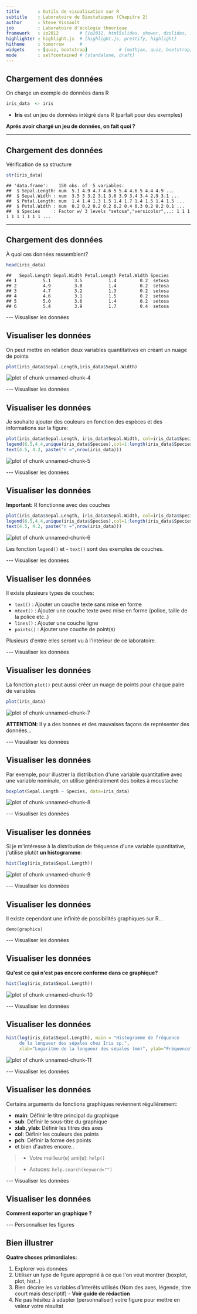 ```yaml
---
title       : Outils de visualisation sur R
subtitle    : Laboratoire de Biostatiques (Chapitre 2)
author      : Steve Vissault
job         : Laboratoire d'écologie théorique
framework   : io2012        # {io2012, html5slides, shower, dzslides, ...}
highlighter : highlight.js  # {highlight.js, prettify, highlight}
hitheme     : tomorrow      # 
widgets     : [quiz, bootstrap]            # {mathjax, quiz, bootstrap}
mode        : selfcontained # {standalone, draft}
---
```


## Chargement des données ##

On charge un exemple de données dans R


```r
iris_data  <- iris
```

- **Iris** est un jeu de données intégré dans R (parfait pour des exemples)

**Aprés avoir chargé un jeu de données, on fait quoi ?**


---
## Chargement des données ##

Vérification de sa structure


```r
str(iris_data)
```

```
## 'data.frame':	150 obs. of  5 variables:
##  $ Sepal.Length: num  5.1 4.9 4.7 4.6 5 5.4 4.6 5 4.4 4.9 ...
##  $ Sepal.Width : num  3.5 3 3.2 3.1 3.6 3.9 3.4 3.4 2.9 3.1 ...
##  $ Petal.Length: num  1.4 1.4 1.3 1.5 1.4 1.7 1.4 1.5 1.4 1.5 ...
##  $ Petal.Width : num  0.2 0.2 0.2 0.2 0.2 0.4 0.3 0.2 0.2 0.1 ...
##  $ Species     : Factor w/ 3 levels "setosa","versicolor",..: 1 1 1 1 1 1 1 1 1 1 ...
```

---
## Chargement des données ##

À quoi ces données ressemblent?


```r
head(iris_data)
```

```
##   Sepal.Length Sepal.Width Petal.Length Petal.Width Species
## 1          5.1         3.5          1.4         0.2  setosa
## 2          4.9         3.0          1.4         0.2  setosa
## 3          4.7         3.2          1.3         0.2  setosa
## 4          4.6         3.1          1.5         0.2  setosa
## 5          5.0         3.6          1.4         0.2  setosa
## 6          5.4         3.9          1.7         0.4  setosa
```

---  Visualiser les données

## Visualiser les données ##

On peut mettre en relation deux variables quantitatives en créant un nuage de points 


```r
plot(iris_data$Sepal.Length,iris_data$Sepal.Width)
```

<img src="assets/fig/unnamed-chunk-4.png" title="plot of chunk unnamed-chunk-4" alt="plot of chunk unnamed-chunk-4" style="display: block; margin: auto;" />

---  Visualiser les données

## Visualiser les données ##

Je souhaite ajouter des couleurs en fonction des espèces et des informations sur la figure:


```r
plot(iris_data$Sepal.Length, iris_data$Sepal.Width, col=iris_data$Species)
legend(6.5,4.4,unique(iris_data$Species),col=1:length(iris_data$Species),pch=1)
text(4.5, 4.2, paste("n =",nrow(iris_data)))
```

<img src="assets/fig/unnamed-chunk-5.png" title="plot of chunk unnamed-chunk-5" alt="plot of chunk unnamed-chunk-5" style="display: block; margin: auto;" />

---  Visualiser les données

## Visualiser les données ##

**Important:** R fonctionne avec des couches 


```r
plot(iris_data$Sepal.Length, iris_data$Sepal.Width, col=iris_data$Species)
legend(6.5,4.4,unique(iris_data$Species),col=1:length(iris_data$Species),pch=1)
text(4.5, 4.2, paste("n =",nrow(iris_data)))
```

<img src="assets/fig/unnamed-chunk-6.png" title="plot of chunk unnamed-chunk-6" alt="plot of chunk unnamed-chunk-6" style="display: block; margin: auto;" />

Les fonction ```legend()``` et - ```text()``` sont des exemples de couches.

---  Visualiser les données

## Visualiser les données ##

Il existe plusieurs types de couches:

- ```text()``` : Ajouter un couche texte sans mise en forme 
- ```mtext()``` : Ajouter une couche texte avec mise en forme (police, taille de la police etc..)
- ```lines()``` : Ajouter une couche ligne 
- ```points()``` : Ajouter une couche de point(s)

Plusieurs d'entre elles seront vu à l'intérieur de ce laboratoire.

---  Visualiser les données

## Visualiser les données ##

La fonction `plot()` peut aussi créer un nuage de points pour chaque paire de variables


```r
plot(iris_data)
```

<img src="assets/fig/unnamed-chunk-7.png" title="plot of chunk unnamed-chunk-7" alt="plot of chunk unnamed-chunk-7" style="display: block; margin: auto;" />

**ATTENTION:** Il y a des bonnes et des mauvaises façons de représenter des données... 

---  Visualiser les données

## Visualiser les données ##

Par exemple, pour illustrer la distribution d'une variable quantitative avec une variable nominale, on utilise généralement des boites à moustache
    

```r
boxplot(Sepal.Length ~ Species, data=iris_data)
```

<img src="assets/fig/unnamed-chunk-8.png" title="plot of chunk unnamed-chunk-8" alt="plot of chunk unnamed-chunk-8" style="display: block; margin: auto;" />

---  Visualiser les données

## Visualiser les données ##

Si je m'intéresse à la distribution de fréquence d'une variable quantitative, j'utilise plutôt **un histogramme**:
    

```r
hist(log(iris_data$Sepal.Length))
```

<img src="assets/fig/unnamed-chunk-9.png" title="plot of chunk unnamed-chunk-9" alt="plot of chunk unnamed-chunk-9" style="display: block; margin: auto;" />

---  Visualiser les données

## Visualiser les données ##

Il existe cependant une infinité de possibilités graphiques sur R...

``` demo(graphics) ```

--- Visualiser les données

## Visualiser les données ##

**Qu'est ce qui n'est pas encore conforme dans ce graphique?**
    

```r
hist(log(iris_data$Sepal.Length))
```

<img src="assets/fig/unnamed-chunk-10.png" title="plot of chunk unnamed-chunk-10" alt="plot of chunk unnamed-chunk-10" style="display: block; margin: auto;" />

--- Visualiser les données

## Visualiser les données ##
    

```r
hist(log(iris_data$Sepal.Length), main = "Histogramme de fréquence 
     de la longueur des sépales chez Iris sp.",
     xlab="Logaritme de la longueur des sépales (mm)", ylab="Fréquence")
```

<img src="assets/fig/unnamed-chunk-11.png" title="plot of chunk unnamed-chunk-11" alt="plot of chunk unnamed-chunk-11" style="display: block; margin: auto;" />

---  Visualiser les données

## Visualiser les données ##

Certains arguments de fonctions graphiques reviennent régulièrement:

- **main**: Définir le titre principal du graphique
- **sub**: Définir le sous-titre du graphique
- **xlab, ylab**: Définir les titres des axes
- **col**: Définir les couleurs des points
- **pch**: Définir la forme des points
- et bien d'autres encore..

> - Votre meilleur(e) ami(e): `help()`

> - Astuces: `help.search(keyword="")`



--- Visualiser les données

## Visualiser les données ##

**Comment exporter un graphique ?**

---  Personnaliser les figures

## Bien illustrer ##

**Quatre choses primordiales:**

1. Explorer vos données
2. Utiliser un type de figure approprié à ce que l'on veut montrer (boxplot, plot, hist..)
3. Bien décrire les variables d'interêts utilisés (Nom des axes, légende, titre court mais descriptif) - **Voir guide de rédaction**
4. Ne pas hésitez à adapter (personnaliser) votre figure pour mettre en valeur votre résultat


